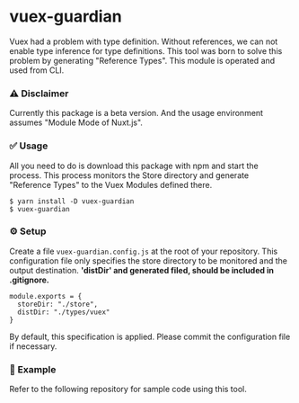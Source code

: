 # vuex-guardian
Vuex had a problem with type definition.
Without references, we can not enable type inference for type definitions.
This tool was born to solve this problem by generating "Reference Types".
This module is operated and used from CLI.


### ⚠️ Disclaimer
Currently this package is a beta version.
And the usage environment assumes "Module Mode of Nuxt.js".


### ✅ Usage
All you need to do is download this package with npm and start the process.
This process monitors the Store directory and generate "Reference Types" to the Vuex Modules defined there.
```
$ yarn install -D vuex-guardian
$ vuex-guardian
```


### ⚙ Setup
Create a file `vuex-guardian.config.js` at the root of your repository.
This configuration file only specifies the store directory to be monitored and the output destination.
**'distDir' and generated filed, should be included in .gitignore.**
```
module.exports = {
  storeDir: "./store",
  distDir: "./types/vuex"
}
```
By default, this specification is applied.
Please commit the configuration file if necessary.


### 📝 Example
Refer to the following repository for sample code using this tool.

